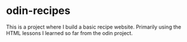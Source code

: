 # odin-recipes
This is a project where I build a basic recipe website. Primarily using the HTML lessons I learned so far from the odin project.
